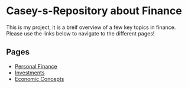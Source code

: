 # Casey-s-Repository about Finance

This is my project, it is a breif overview of a few key topics in finance. Please use the links below to navigate to the different pages!

## Pages

- [Personal Finance](./personal-finance.md)
- [Investments](./investments.md)
- [Economic Concepts](./economic-concepts.md)
